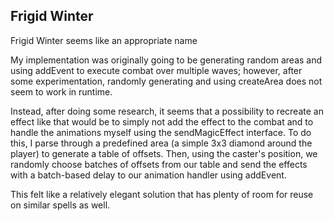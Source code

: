 ## Frigid Winter

Frigid Winter seems like an appropriate name

My implementation was originally going to be generating random areas and using addEvent to execute combat over multiple waves; however, after some experimentation, randomly generating and using createArea does not seem to work in runtime.

Instead, after doing some research, it seems that a possibility to recreate an effect like that would be to simply not add the effect to the combat and to handle the animations myself using the sendMagicEffect interface. To do this, I parse through a predefined area (a simple 3x3 diamond around the player) to generate a table of offsets. Then, using the caster's position, we randomly choose batches of offsets from our table and send the effects with a batch-based delay to our animation handler using addEvent.

This felt like a relatively elegant solution that has plenty of room for reuse on similar spells as well.